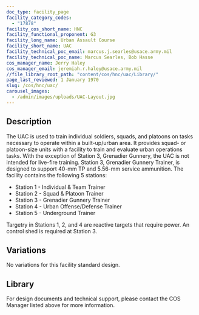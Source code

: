 ```yaml
---
doc_type: facility_page
facility_category_codes:
  - "17878"
facility_cos_short_name: HNC
facility_functional_proponent: G3
facility_long_name: Urban Assault Course
facility_short_name: UAC
facility_technical_poc_email: marcus.j.searles@usace.army.mil
facility_technical_poc_name: Marcus Searles, Bob Hasse
cos_manager_name: Jerry Haley
cos_manager_email: jeremiah.r.haley@usace.army.mil
//file_library_root_path: "content/cos/hnc/uac/Library/"
page_last_reviewed: 1 January 1970
slug: /cos/hnc/uac/
carousel_images:
  - /admin/images/uploads/UAC-Layout.jpg
---
```


## Description

The UAC is used to train individual soldiers, squads, and platoons on tasks necessary to operate within a built-up/urban area. It provides squad- or platoon-size units with a facility to train and evaluate urban operations tasks. With the exception of Station 3, Grenadier Gunnery, the UAC is not intended for live-fire training. Station 3, Grenadier Gunnery Trainer, is designed to support 40-mm TP and 5.56-mm service ammunition. The facility contains the following 5 stations:

- Station 1 - Individual & Team Trainer
- Station 2 - Squad & Platoon Trainer
- Station 3 - Grenadier Gunnery Trainer
- Station 4 - Urban Offense/Defense Trainer
- Station 5 - Underground Trainer

Targetry in Stations 1, 2, and 4 are reactive targets that require power. An control shed is required at Station 3.

## Variations

No variations for this facility standard design.

## Library
For design documents and technical support, please contact the COS Manager listed above for more information.